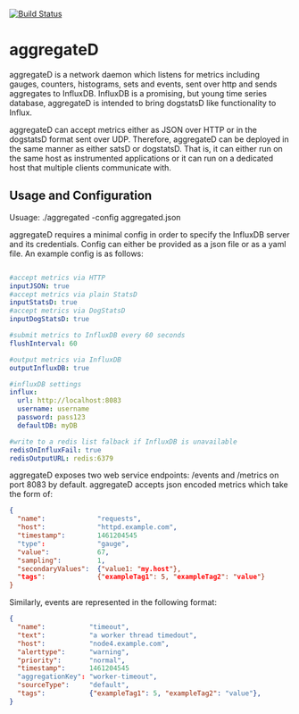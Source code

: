 [![Build Status](https://travis-ci.org/ccpgames/aggregateD.svg?branch=master)](https://travis-ci.org/ccpgames/ccp-aggregateD)

aggregateD
===========

aggregateD is a network daemon which listens for metrics including gauges, counters, histograms, sets and events, sent over http and sends aggregates to InfluxDB. InfluxDB is a promising, but young time series database, aggregateD is intended to bring dogstatsD like functionality to Influx.

aggregateD can accept metrics either as JSON over HTTP or in the dogstatsD format sent over UDP.  Therefore, aggregateD can be deployed in the same manner as either satsD or dogstatsD. That is, it can either run on the same host as instrumented applications or it can run on a dedicated host that multiple clients communicate with.

Usage and Configuration
-----------------------

Usuage:
  ./aggregated -config aggregated.json

aggregateD requires a minimal config in order to specify the InfluxDB server and its credentials. Config can either be provided as a json file or as a yaml file. An example config is as follows:
  ```yaml

#accept metrics via HTTP
inputJSON: true
#accept metrics via plain StatsD
inputStatsD: true
#accept metrics via DogStatsD
inputDogStatsD: true

#submit metrics to InfluxDB every 60 seconds
flushInterval: 60

#output metrics via InfluxDB
outputInfluxDB: true

#influxDB settings
influx:
    url: http://localhost:8083
    username: username
    password: pass123
    defaultDB: myDB

#write to a redis list falback if InfluxDB is unavailable
redisOnInfluxFail: true
redisOutputURL: redis:6379
  ```

aggregateD exposes two web service endpoints: /events and /metrics on port 8083 by default. aggregateD accepts json encoded metrics which take the form of:

  ```json
  {
  	"name":      		"requests",
  	"host":      		"httpd.example.com",
  	"timestamp": 		1461204545	
  	"type":      		"gauge",
  	"value":     		67,
  	"sampling":  		1,
	"secondaryValues": 	{"value1: "my.host"},
  	"tags":      		{"exampleTag1": 5, "exampleTag2": "value"}
  }
  ```
Similarly, events are represented in the following format:

  ```json
  {
    "name":           "timeout",
    "text":           "a worker thread timedout",
    "host":           "node4.example.com",
    "alerttype":      "warning",
    "priority":       "normal",
    "timestamp":      1461204545
    "aggregationKey": "worker-timeout",
    "sourceType":     "default",
    "tags":           {"exampleTag1": 5, "exampleTag2": "value"},
  }
  ```
